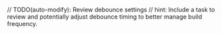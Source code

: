 // TODO(auto-modify): Review debounce settings
// hint: Include a task to review and potentially adjust debounce timing to better manage build frequency.
